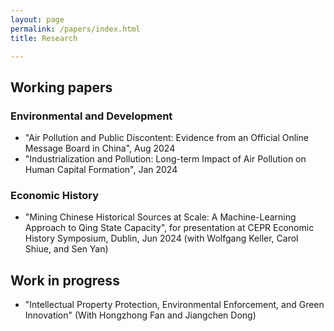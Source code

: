 ```yaml
---
layout: page
permalink: /papers/index.html
title: Research

---
```


## Working papers

### Environmental and Development

 - "Air Pollution and Public Discontent: Evidence from an Official Online Message Board in China", Aug 2024
 - "Industrialization and Pollution: Long-term Impact of Air Pollution on Human Capital Formation", Jan 2024

### Economic History

 - "Mining Chinese Historical Sources at Scale: A Machine-Learning Approach to Qing State Capacity", for presentation at CEPR Economic History Symposium, Dublin, Jun 2024 (with Wolfgang Keller, Carol Shiue, and Sen Yan)

## Work in progress

- "Intellectual Property Protection, Environmental Enforcement, and Green Innovation" (With Hongzhong Fan and Jiangchen Dong) 
